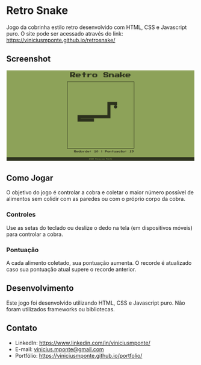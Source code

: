 # Retro Snake

Jogo da cobrinha estilo retro desenvolvido com HTML, CSS e Javascript puro. O site pode ser acessado através do link: https://viniciusmponte.github.io/retrosnake/

## Screenshot

<img src="https://raw.githubusercontent.com/ViniciusMPonte/portfolio/main/images/RetroSnake.png" style="width: 500px; height: auto;">

## Como Jogar

O objetivo do jogo é controlar a cobra e coletar o maior número possível de alimentos sem colidir com as paredes ou com o próprio corpo da cobra. 

### Controles

Use as setas do teclado ou deslize o dedo na tela (em dispositivos móveis) para controlar a cobra.

### Pontuação

A cada alimento coletado, sua pontuação aumenta. O recorde é atualizado caso sua pontuação atual supere o recorde anterior. 

## Desenvolvimento

Este jogo foi desenvolvido utilizando HTML, CSS e Javascript puro. Não foram utilizados frameworks ou bibliotecas. 

## Contato

- LinkedIn: https://www.linkedin.com/in/viniciusmponte/
- E-mail: vinicius.mponte@gmail.com
- Portfólio: https://viniciusmponte.github.io/portfolio/
